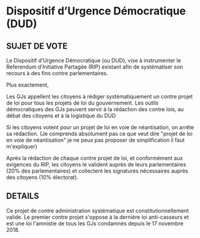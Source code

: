 # Dispositif d’Urgence Démocratique (DUD)


## SUJET DE VOTE

Le Dispositif d’Urgence Démocratique (ou DUD), vise à instrumenter le Referendum d’Initiative Partagée (RIP) existant afin de systématiser son recours à des fins contre parlementaires.

Plus exactement,

Les GJs appellent les citoyens à rédiger systématiquement un contre projet de loi pour tous les projets de loi du gouvernement.
Les outils démocratiques des GJs peuvent servir à la rédaction des contre lois, au débat des citoyens et à la logistique du DUD

Si les citoyens votent pour un projet de loi en voie de néantisation, on arrête sa rédaction.
(Je comprends absolument pas ce que veut dire "projet de loi en voie de néantisation" je ne peux pas proposer de simplification
il faut m'expliquer)

Après la rédaction de chaque contre projet de loi, et conformément aux exigences du RIP, les citoyens le valident auprès de leurs parlementaires (20% des parlementaires) et collectent les signatures nécessaires auprès des citoyens (10% électorat).


## DETAILS

Ce projet de contre administration systématique est constitutionnellement valide.
Le premier contre projet s'oppose à la dernière loi anti-casseurs et est une loi l'amnistie de tous les GJs condamnés depuis le 17 novembre 2018.
